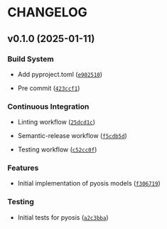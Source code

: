 # CHANGELOG


## v0.1.0 (2025-01-11)

### Build System

- Add pyproject.toml
  ([`e902510`](https://github.com/open-canon/pyosis/commit/e90251070b8a46251ed6daab02b8dd025cf98514))

- Pre commit
  ([`423ccf1`](https://github.com/open-canon/pyosis/commit/423ccf12bbdacd54117beda56804b2aac783eb34))

### Continuous Integration

- Linting workflow
  ([`25dcd1c`](https://github.com/open-canon/pyosis/commit/25dcd1ccad9c2ef52b1d2074d9c67077b1214506))

- Semantic-release workflow
  ([`f5cdb5d`](https://github.com/open-canon/pyosis/commit/f5cdb5d49a9e11f16f4837218849bbac3630f2aa))

- Testing workflow
  ([`c52cc0f`](https://github.com/open-canon/pyosis/commit/c52cc0fcba5d35cd59b016c2fdcdbfa9cf358fea))

### Features

- Initial implementation of pyosis models
  ([`f306719`](https://github.com/open-canon/pyosis/commit/f306719c3060691841968bfa09bb39c3473d5aff))

### Testing

- Initial tests for pyosis
  ([`a2c3bba`](https://github.com/open-canon/pyosis/commit/a2c3bba8b1f8a62d1a5763117b3a83dc31b5d56e))

